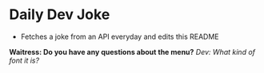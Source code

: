 
# Daily Dev Joke

- Fetches a joke from an API everyday and edits this README

**Waitress: Do you have any questions about the menu?**
*Dev: What kind of font it is?*